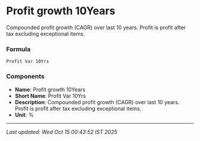 # Profit growth 10Years
Compounded profit growth (CAGR) over last 10 years. Profit is profit after tax excluding exceptional items.

### Formula
```text
Profit Var 10Yrs
```


### Components
- **Name**: Profit growth 10Years
- **Short Name**: Profit Var 10Yrs
- **Description**: Compounded profit growth (CAGR) over last 10 years. Profit is profit after tax excluding exceptional items.
- **Unit**: %

---
*Last updated: Wed Oct 15 00:43:52 IST 2025*
